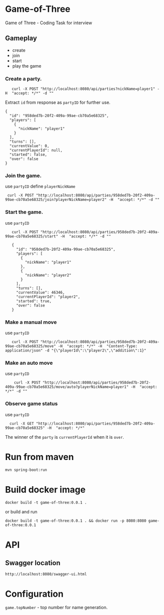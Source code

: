 # Game-of-Three
Game of Three - Coding Task for interview

## Gameplay
* create
* join 
* start
* play the game
### Create a party.

```
   curl -X POST "http://localhost:8080/api/parties?nickName=player1" -H  "accept: */*" -d ""
```                               
Extract `id` from response as `partyID` for further use. 
``` 
{
  "id": "958ded7b-20f2-409a-99ae-cb70a5e68325",
  "players": [
    {
      "nickName": "player1"
    }
  ],
  "turns": [],
  "currentValue": 0,
  "currentPlayerId": null,
  "started": false,
  "over": false
}

```
### Join the game.
use `partyID`
define `playerNickName`
```
 curl -X POST "http://localhost:8080/api/parties/958ded7b-20f2-409a-99ae-cb70a5e68325/join?playerNickName=player2" -H  "accept: */*" -d ""
```               
### Start the game.
use `partyID`
```
   curl -X POST "http://localhost:8080/api/parties/958ded7b-20f2-409a-99ae-cb70a5e68325/start" -H  "accept: */*" -d ""
``` 
```
   {
     "id": "958ded7b-20f2-409a-99ae-cb70a5e68325",
     "players": [
       {
         "nickName": "player1"
       },
       {
         "nickName": "player2"
       }
     ],
     "turns": [],
     "currentValue": 46346,
     "currentPlayerId": "player2",
     "started": true,
     "over": false
   }
```
### Make a manual move 
use `partyID`
```
   curl -X POST "http://localhost:8080/api/parties/958ded7b-20f2-409a-99ae-cb70a5e68325/move" -H  "accept: */*" -H  "Content-Type: application/json" -d "{\"playerId\":\"player2\",\"addition\":1}"
```                   
### Make an auto move 
use `partyID`
```
    curl -X POST "http://localhost:8080/api/parties/958ded7b-20f2-409a-99ae-cb70a5e68325/move/auto?playerNickName=player1" -H  "accept: */*" -d ""
``` 

### Observe game status
use `partyID`
```
  curl -X GET "http://localhost:8080/api/parties/958ded7b-20f2-409a-99ae-cb70a5e68325" -H  "accept: */*"
```
The winner of the `party` is `currentPlayerId` when it is `over`.
# Run from maven
```
mvn spring-boot:run
```
# Build docker image
```
docker build -t game-of-three:0.0.1 .
```                                   
or build and run
``` 
docker build -t game-of-three:0.0.1 . && docker run -p 8080:8080 game-of-three:0.0.1
```

# API
## Swagger location
``` 
http://localhost:8080/swagger-ui.html
```      

# Configuration
`game.topNumber` - top number for name generation.